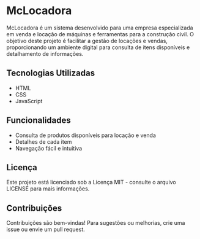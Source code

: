 # McLocadora

McLocadora é um sistema desenvolvido para uma empresa especializada em venda e locação de máquinas e ferramentas para a construção civil. O objetivo deste projeto é facilitar a gestão de locações e vendas, proporcionando um ambiente digital para consulta de itens disponíveis e detalhamento de informações.

## Tecnologias Utilizadas

- HTML
- CSS
- JavaScript

## Funcionalidades

- Consulta de produtos disponíveis para locação e venda
- Detalhes de cada item
- Navegação fácil e intuitiva

## Licença

Este projeto está licenciado sob a Licença MIT - consulte o arquivo LICENSE para mais informações.

## Contribuições

Contribuições são bem-vindas! Para sugestões ou melhorias, crie uma issue ou envie um pull request.
